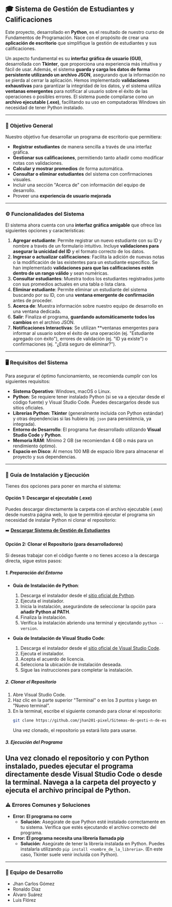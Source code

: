 ## 🎓 Sistema de Gestión de Estudiantes y Calificaciones

Este proyecto, desarrollado en **Python**, es el resultado de nuestro curso de Fundamentos de Programación. Nace con el propósito de crear una **aplicación de escritorio** que simplifique la gestión de estudiantes y sus calificaciones.

Un aspecto fundamental es su **interfaz gráfica de usuario (GUI)**, desarrollada con **Tkinter**, que proporciona una experiencia más intuitiva y fácil de usar. Además, el sistema **guarda y carga los datos de forma persistente utilizando un archivo JSON**, asegurando que la información no se pierda al cerrar la aplicación. Hemos implementado **validaciones exhaustivas** para garantizar la integridad de los datos, y el sistema utiliza **ventanas emergentes** para notificar al usuario sobre el éxito de las operaciones o posibles errores. El sistema puede compilarse como un **archivo ejecutable (.exe)**, facilitando su uso en computadoras Windows sin necesidad de tener Python instalado.

-----

### 📌 Objetivo General

Nuestro objetivo fue desarrollar un programa de escritorio que permitiera:

  * **Registrar estudiantes** de manera sencilla a través de una interfaz gráfica.
  * **Gestionar sus calificaciones**, permitiendo tanto añadir como modificar notas con validaciones.
  * **Calcular y mostrar promedios** de forma automática.
  * **Consultar o eliminar estudiantes** del sistema con confirmaciones visuales.
  * Incluir una sección "Acerca de" con información del equipo de desarrollo.
  * Proveer una **experiencia de usuario mejorada** 

-----

### ⚙️ Funcionalidades del Sistema

El sistema ahora cuenta con una **interfaz gráfica amigable** que ofrece las siguientes opciones y características:

1.  **Agregar estudiante**: Permite registrar un nuevo estudiante con su ID y nombre a través de un formulario intuitivo. Incluye **validaciones para asegurar la unicidad del ID** y el formato correcto de los datos.
2.  **Ingresar o actualizar calificaciones**: Facilita la adición de nuevas notas o la modificación de las existentes para un estudiante específico. Se han implementado **validaciones para que las calificaciones estén dentro de un rango válido** y sean numéricas.
3.  **Consultar estudiantes**: Muestra todos los estudiantes registrados junto con sus promedios actuales en una tabla o lista clara.
4.  **Eliminar estudiante**: Permite eliminar un estudiante del sistema buscando por su ID, con una **ventana emergente de confirmación** antes de proceder.
5.  **Acerca de**: Muestra información sobre nuestro equipo de desarrollo en una ventana dedicada.
6.  **Salir**: Finaliza el programa, **guardando automáticamente todos los cambios** en el archivo JSON.
7.  **Notificaciones Interactivas**: Se utilizan **ventanas emergentes para informar al usuario sobre el éxito de una operación (ej. "Estudiante agregado con éxito"), errores de validación (ej. "ID ya existe") o confirmaciones (ej. "¿Está seguro de eliminar?").

-----

### 🖥️ Requisitos del Sistema

Para asegurar el óptimo funcionamiento, se recomienda cumplir con los siguientes requisitos:

  * **Sistema Operativo**: Windows, macOS o Linux.
  * **Python**: Se requiere tener instalado Python (si se va a ejecutar desde el código fuente) y Visual Studio Code. Puedes descargarlos desde sus sitios oficiales.
  * **Librerías Python**: **Tkinter** (generalmente incluida con Python estándar) y otras dependencias si las hubiera (ej. `json` para persistencia, ya integrada).
  * **Entorno de Desarrollo**: El programa fue desarrollado utilizando **Visual Studio Code** y **Python**.
  * **Memoria RAM**: Mínimo 2 GB (se recomiendan 4 GB o más para un rendimiento óptimo).
  * **Espacio en Disco**: Al menos 100 MB de espacio libre para almacenar el proyecto y sus dependencias.

-----

### 🚀 Guía de Instalación y Ejecución

Tienes dos opciones para poner en marcha el sistema:

#### Opción 1: Descargar el ejecutable (.exe)

Puedes descargar directamente la carpeta con el archivo ejecutable (.exe) desde nuestra página web, lo que te permitirá ejecutar el programa sin necesidad de instalar Python ni clonar el repositorio:

➡️ **[Descargar Sistema de Gestión de Estudiantes](https://sites.google.com/view/error404software/p%C3%A1gina-principal)**

#### Opción 2: Clonar el Repositorio (para desarrolladores)

Si deseas trabajar con el código fuente o no tienes acceso a la descarga directa, sigue estos pasos:

##### 1\. Preparación del Entorno

  * **Guía de Instalación de Python**:

    1.  Descarga el instalador desde el [sitio oficial de Python](https://www.python.org/downloads/).
    2.  Ejecuta el instalador.
    3.  Inicia la instalación, asegurándote de seleccionar la opción para **añadir Python al PATH**.
    4.  Finaliza la instalación.
    5.  Verifica la instalación abriendo una terminal y ejecutando `python --version`.

  * **Guía de Instalación de Visual Studio Code**:

    1.  Descarga el instalador desde el [sitio oficial de Visual Studio Code](https://code.visualstudio.com/download).
    2.  Ejecuta el instalador.
    3.  Acepta el acuerdo de licencia.
    4.  Selecciona la ubicación de instalación deseada.
    5.  Sigue las instrucciones para completar la instalación.

##### 2\. Clonar el Repositorio

1.  Abre Visual Studio Code.
2.  Haz clic en la parte superior "Terminal" o en los 3 puntos y luego en "Nuevo terminal".
3.  En la terminal, escribe el siguiente comando para clonar el repositorio:
    ```bash
    git clone https://github.com/jhan201-pixel/Sitemas-de-gesti-n-de-estudiante-y-calidicaciones.git
    ```
    Una vez clonado, el repositorio ya estará listo para usarse.

##### 3\. Ejecución del Programa

Una vez clonado el repositorio y con Python instalado, puedes ejecutar el programa directamente desde Visual Studio Code o desde la terminal. Navega a la carpeta del proyecto y ejecuta el archivo principal de Python.
-----

### ⚠️ Errores Comunes y Soluciones

  * **Error: El programa no corre**
      * **Solución**: Asegúrate de que Python esté instalado correctamente en tu sistema. Verifica que estés ejecutando el archivo correcto del programa.
  * **Error: El programa necesita una librería llamada pip**
      * **Solución**: Asegúrate de tener la librería instalada en Python. Puedes instalarla utilizando `pip install <nombre_de_la_libreria>`. (En este caso, Tkinter suele venir incluida con Python).

-----

### 👥 Equipo de Desarrollo

  * Jhan Carlos Gómez
  * Ronaldo Diaz
  * Álvaro Suárez
  * Luis Flórez
